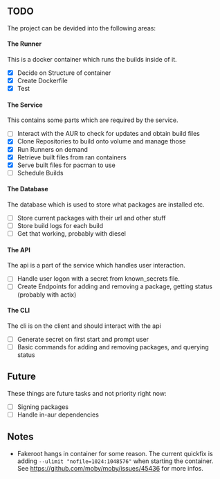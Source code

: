 ## TODO
The project can be devided into the following areas:

#### The Runner
This is a docker container which runs the builds inside of it.
- [X] Decide on Structure of container
- [X] Create Dockerfile
- [X] Test

#### The Service
This contains some parts which are required by the service.
- [ ] Interact with the AUR to check for updates and obtain build files
- [X] Clone Repositories to build onto volume and manage those
- [X] Run Runners on demand
- [X] Retrieve built files from ran containers
- [X] Serve built files for pacman to use
- [ ] Schedule Builds

#### The Database
The database which is used to store what packages are installed etc.
- [ ] Store current packages with their url and other stuff
- [ ] Store build logs for each build
- [ ] Get that working, probably with diesel

#### The API
The api is a part of the service which handles user interaction.
- [ ] Handle user logon with a secret from known_secrets file.
- [ ] Create Endpoints for adding and removing a package, getting status (probably with actix)

#### The CLI
The cli is on the client and should interact with the api
- [ ] Generate secret on first start and prompt user
- [ ] Basic commands for adding and removing packages, and querying status

## Future
These things are future tasks and not priority right now:
- [ ] Signing packages
- [ ] Handle in-aur dependencies

## Notes
- Fakeroot hangs in container for some reason. The current quickfix is adding `--ulimit "nofile=1024:1048576"` when starting the container. See https://github.com/moby/moby/issues/45436 for more infos.